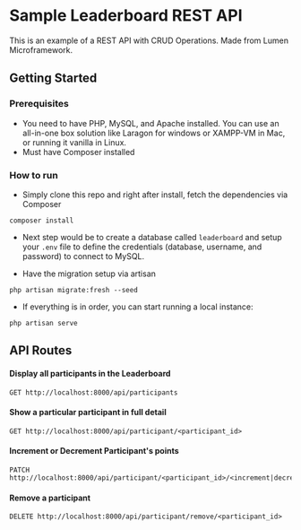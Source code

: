 # Sample Leaderboard REST API

This is an example of a REST API with CRUD Operations. Made from Lumen Microframework.

## Getting Started

### Prerequisites

* You need to have PHP, MySQL, and Apache installed. You can use an all-in-one box solution like Laragon for windows or XAMPP-VM in Mac, or running it vanilla in Linux.
* Must have Composer installed

### How to run

* Simply clone this repo and right after install, fetch the dependencies via Composer
```
composer install
```
* Next step would be to create a database called `leaderboard` and setup your `.env` file to define the credentials (database, username, and password) to connect to MySQL. 

* Have the migration setup via artisan
```
php artisan migrate:fresh --seed
```
* If everything is in order, you can start running a local instance:
```
php artisan serve
```

## API Routes

#### Display all participants in the Leaderboard
```
GET http://localhost:8000/api/participants
```

#### Show a particular participant in full detail
```
GET http://localhost:8000/api/participant/<participant_id>
```

#### Increment or Decrement Participant's points
```
PATCH http://localhost:8000/api/participant/<participant_id>/<increment|decrement>
```

#### Remove a participant
```
DELETE http://localhost:8000/api/participant/remove/<participant_id>
```
